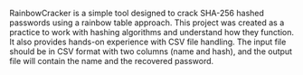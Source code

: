 RainbowCracker is a simple tool designed to crack SHA-256 hashed passwords using a rainbow table approach. 
This project was created as a practice to work with hashing algorithms and understand how they function. It also provides hands-on experience with CSV file handling. The input file should be in CSV format with two columns (name and hash), and the output file will contain the name and the recovered password.
